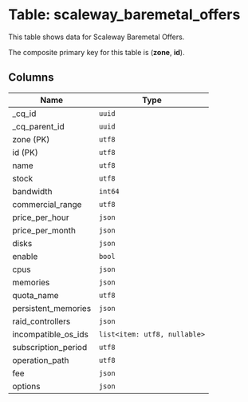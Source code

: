 # Table: scaleway_baremetal_offers

This table shows data for Scaleway Baremetal Offers.

The composite primary key for this table is (**zone**, **id**).

## Columns

| Name          | Type          |
| ------------- | ------------- |
|_cq_id|`uuid`|
|_cq_parent_id|`uuid`|
|zone (PK)|`utf8`|
|id (PK)|`utf8`|
|name|`utf8`|
|stock|`utf8`|
|bandwidth|`int64`|
|commercial_range|`utf8`|
|price_per_hour|`json`|
|price_per_month|`json`|
|disks|`json`|
|enable|`bool`|
|cpus|`json`|
|memories|`json`|
|quota_name|`utf8`|
|persistent_memories|`json`|
|raid_controllers|`json`|
|incompatible_os_ids|`list<item: utf8, nullable>`|
|subscription_period|`utf8`|
|operation_path|`utf8`|
|fee|`json`|
|options|`json`|